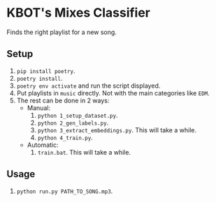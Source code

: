 # KBOT's Mixes Classifier
Finds the right playlist for a new song.

## Setup
1. `pip install poetry`.
2. `poetry install`.
3. `poetry env activate` and run the script displayed.
4. Put playlists in `music` directly. Not with the main categories like `EDM`.
5. The rest can be done in 2 ways:
    - Manual:
        1. `python 1_setup_dataset.py`.
        2. `python 2_gen_labels.py`.
        3. `python 3_extract_embeddings.py`. This will take a while.
        4. `python 4_train.py`.
    - Automatic:
        1. `train.bat`. This will take a while.

## Usage
1. `python run.py PATH_TO_SONG.mp3`.
